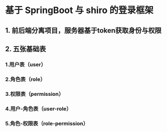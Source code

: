 # 基于 SpringBoot 与 shiro 的登录框架

## 1. 前后端分离项目，服务器基于token获取身份与权限

## 2. 五张基础表
  ### 1.用户表（user）
  ### 2.角色表（role）
  ### 3.权限表（permission）
  ### 4.用户-角色表（user-role）
  ### 5.角色-权限表（role-permission）

